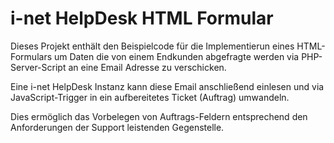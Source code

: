 # i-net HelpDesk HTML Formular

Dieses Projekt enthält den Beispielcode für die Implementierun eines HTML-Formulars um Daten die von einem Endkunden abgefragte werden via PHP-Server-Script an eine Email Adresse zu verschicken.

Eine i-net HelpDesk Instanz kann diese Email anschließend einlesen und via JavaScript-Trigger in ein aufbereitetes Ticket (Auftrag) umwandeln.

Dies ermöglich das Vorbelegen von Auftrags-Feldern entsprechend den Anforderungen der Support leistenden Gegenstelle.

